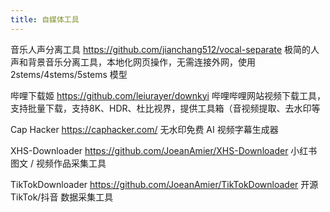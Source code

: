 ```yaml
---
title: 自媒体工具
---
```


音乐人声分离工具
https://github.com/jianchang512/vocal-separate
极简的人声和背景音乐分离工具，本地化网页操作，无需连接外网，使用 2stems/4stems/5stems 模型


哔哩下载姬
https://github.com/leiurayer/downkyi
哔哩哔哩网站视频下载工具，支持批量下载，支持8K、HDR、杜比视界，提供工具箱（音视频提取、去水印等

Cap Hacker
https://caphacker.com/
无水印免费 AI 视频字幕生成器


XHS-Downloader
https://github.com/JoeanAmier/XHS-Downloader
小红书图文 / 视频作品采集工具

TikTokDownloader
https://github.com/JoeanAmier/TikTokDownloader
开源TikTok/抖音 数据采集工具